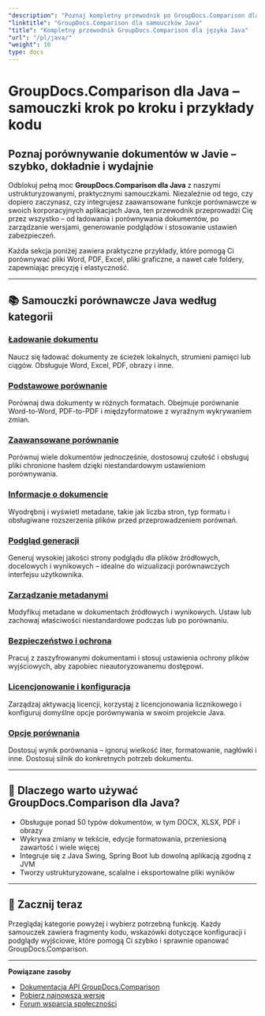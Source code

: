 ```yaml
---
"description": "Poznaj kompletny przewodnik po GroupDocs.Comparison dla języka Java z podzielonymi na kategorie samouczkami obejmującymi porównywanie dokumentów, śledzenie zmian, metadane i nie tylko."
"linktitle": "GroupDocs.Comparison dla samouczków Java"
"title": "Kompletny przewodnik GroupDocs.Comparison dla języka Java"
"url": "/pl/java/"
"weight": 10
type: docs
---
```

# GroupDocs.Comparison dla Java – samouczki krok po kroku i przykłady kodu

## Poznaj porównywanie dokumentów w Javie – szybko, dokładnie i wydajnie

Odblokuj pełną moc **GroupDocs.Comparison dla Java** z naszymi ustrukturyzowanymi, praktycznymi samouczkami. Niezależnie od tego, czy dopiero zaczynasz, czy integrujesz zaawansowane funkcje porównawcze w swoich korporacyjnych aplikacjach Java, ten przewodnik przeprowadzi Cię przez wszystko – od ładowania i porównywania dokumentów, po zarządzanie wersjami, generowanie podglądów i stosowanie ustawień zabezpieczeń.

Każda sekcja poniżej zawiera praktyczne przykłady, które pomogą Ci porównywać pliki Word, PDF, Excel, pliki graficzne, a nawet całe foldery, zapewniając precyzję i elastyczność.

---

## 📚 Samouczki porównawcze Java według kategorii

### [Ładowanie dokumentu](./document-loading)
Naucz się ładować dokumenty ze ścieżek lokalnych, strumieni pamięci lub ciągów. Obsługuje Word, Excel, PDF, obrazy i inne.

### [Podstawowe porównanie](./basic-comparison)
Porównaj dwa dokumenty w różnych formatach. Obejmuje porównanie Word-to-Word, PDF-to-PDF i międzyformatowe z wyraźnym wykrywaniem zmian.

### [Zaawansowane porównanie](./advanced-comparison)
Porównuj wiele dokumentów jednocześnie, dostosowuj czułość i obsługuj pliki chronione hasłem dzięki niestandardowym ustawieniom porównywania.

### [Informacje o dokumencie](./document-information)
Wyodrębnij i wyświetl metadane, takie jak liczba stron, typ formatu i obsługiwane rozszerzenia plików przed przeprowadzeniem porównań.

### [Podgląd generacji](./preview-generation)
Generuj wysokiej jakości strony podglądu dla plików źródłowych, docelowych i wynikowych – idealne do wizualizacji porównawczych interfejsu użytkownika.

### [Zarządzanie metadanymi](./metadata-management)
Modyfikuj metadane w dokumentach źródłowych i wynikowych. Ustaw lub zachowaj właściwości niestandardowe podczas lub po porównaniu.

### [Bezpieczeństwo i ochrona](./security-protection)
Pracuj z zaszyfrowanymi dokumentami i stosuj ustawienia ochrony plików wyjściowych, aby zapobiec nieautoryzowanemu dostępowi.

### [Licencjonowanie i konfiguracja](./licensing-configuration)
Zarządzaj aktywacją licencji, korzystaj z licencjonowania licznikowego i konfiguruj domyślne opcje porównywania w swoim projekcie Java.

### [Opcje porównania](./comparison-options)
Dostosuj wynik porównania – ignoruj wielkość liter, formatowanie, nagłówki i inne. Dostosuj silnik do konkretnych potrzeb dokumentu.

---

## 🚀 Dlaczego warto używać GroupDocs.Comparison dla Java?

- Obsługuje ponad 50 typów dokumentów, w tym DOCX, XLSX, PDF i obrazy  
- Wykrywa zmiany w tekście, edycje formatowania, przeniesioną zawartość i wiele więcej  
- Integruje się z Java Swing, Spring Boot lub dowolną aplikacją zgodną z JVM  
- Tworzy ustrukturyzowane, scalalne i eksportowalne pliki wyników  

---

## 🧠 Zacznij teraz

Przeglądaj kategorie powyżej i wybierz potrzebną funkcję. Każdy samouczek zawiera fragmenty kodu, wskazówki dotyczące konfiguracji i podglądy wyjściowe, które pomogą Ci szybko i sprawnie opanować GroupDocs.Comparison.

---

**Powiązane zasoby**  
- [Dokumentacja API GroupDocs.Comparison](https://references.groupdocs.com/comparison/java/)  
- [Pobierz najnowszą wersję](https://releases.groupdocs.com/comparison/java/)  
- [Forum wsparcia społeczności](https://forum.groupdocs.com/c/comparison/)
